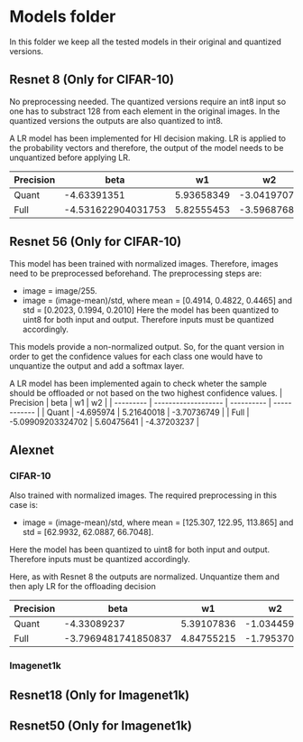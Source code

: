 # Models folder
In this folder we keep all the tested models in their original and quantized versions.

## Resnet 8 (Only for CIFAR-10)
No preprocessing needed. The quantized versions require an int8 input so one has to substract 128 from each element in the original images. In the quantized versions the outputs are also quantized to int8.

A LR model has been implemented for HI decision making. LR is applied to the probability vectors and therefore, the output of the model needs to be unquantized before applying LR.

| Precision | beta                | w1         | w2           |
| --------- | ------------------- | ---------- | ------------ |
| Quant     | -4.63391351         | 5.93658349 | \-3.04197074 |
| Full      | \-4.531622904031753 | 5.82555453 | \-3.59687685 |

## Resnet 56 (Only for CIFAR-10)
This model has been trained with normalized images. Therefore, images need to be preprocessed beforehand. The preprocessing steps are:
- image = image/255.
- image = (image-mean)/std, where mean = [0.4914, 0.4822, 0.4465] and std = [0.2023, 0.1994, 0.2010]
Here the model has been quantized to uint8 for both input and output. Therefore inputs must be quantized accordingly.

This models provide a non-normalized output. So, for the quant version in order to get the confidence values for each class one would have to unquantize the output and add a softmax layer. 

A LR model has been implemented again to check wheter the sample should be offloaded or not based on the two highest confidence values. 
| Precision | beta                | w1         | w2           |
| --------- | ------------------- | ---------- | ------------ |
| Quant     | \-4.695974          | 5.21640018 | \-3.70736749 |
| Full      | \-5.09909203324702  | 5.60475641 | \-4.37203237 |



## Alexnet 
### CIFAR-10
Also trained with normalized images. The required preprocessing in this case is:
- image = (image-mean)/std, where mean = [125.307, 122.95, 113.865] and std = [62.9932, 62.0887, 66.7048].

Here the model has been quantized to uint8 for both input and output. Therefore inputs must be quantized accordingly.

Here, as with Resnet 8 the outputs are normalized. Unquantize them and then aply LR for the offloading decision

| Precision | beta                 | w1         | w2           |
| --------- | -------------------- | ---------- | ------------ |
| Quant     | \-4.33089237         | 5.39107836 | \-1.03445988 |
| Full      | \-3.7969481741850837 | 4.84755215 | \-1.79537036 |

### Imagenet1k

## Resnet18 (Only for Imagenet1k)


## Resnet50 (Only for Imagenet1k)
